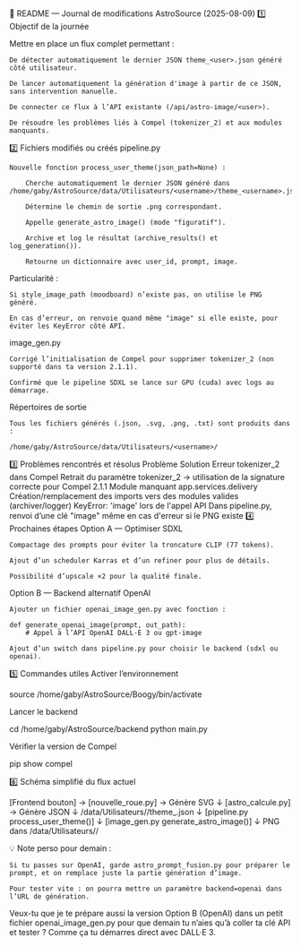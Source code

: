 📜 README — Journal de modifications AstroSource (2025-08-09)
1️⃣ Objectif de la journée

Mettre en place un flux complet permettant :

    De détecter automatiquement le dernier JSON theme_<user>.json généré côté utilisateur.

    De lancer automatiquement la génération d'image à partir de ce JSON, sans intervention manuelle.

    De connecter ce flux à l’API existante (/api/astro-image/<user>).

    De résoudre les problèmes liés à Compel (tokenizer_2) et aux modules manquants.

2️⃣ Fichiers modifiés ou créés
pipeline.py

    Nouvelle fonction process_user_theme(json_path=None) :

        Cherche automatiquement le dernier JSON généré dans /home/gaby/AstroSource/data/Utilisateurs/<username>/theme_<username>.json.

        Détermine le chemin de sortie .png correspondant.

        Appelle generate_astro_image() (mode "figuratif").

        Archive et log le résultat (archive_results() et log_generation()).

        Retourne un dictionnaire avec user_id, prompt, image.

Particularité :

    Si style_image_path (moodboard) n’existe pas, on utilise le PNG généré.

    En cas d’erreur, on renvoie quand même "image" si elle existe, pour éviter les KeyError côté API.

image_gen.py

    Corrigé l’initialisation de Compel pour supprimer tokenizer_2 (non supporté dans ta version 2.1.1).

    Confirmé que le pipeline SDXL se lance sur GPU (cuda) avec logs au démarrage.

Répertoires de sortie

    Tous les fichiers générés (.json, .svg, .png, .txt) sont produits dans :

    /home/gaby/AstroSource/data/Utilisateurs/<username>/

3️⃣ Problèmes rencontrés et résolus
Problème Solution
Erreur tokenizer_2 dans Compel Retrait du paramètre tokenizer_2 → utilisation de la signature correcte pour Compel 2.1.1
Module manquant app.services.delivery Création/remplacement des imports vers des modules valides (archiver/logger)
KeyError: 'image' lors de l'appel API Dans pipeline.py, renvoi d’une clé "image" même en cas d'erreur si le PNG existe
4️⃣ Prochaines étapes
Option A — Optimiser SDXL

    Compactage des prompts pour éviter la troncature CLIP (77 tokens).

    Ajout d’un scheduler Karras et d’un refiner pour plus de détails.

    Possibilité d’upscale ×2 pour la qualité finale.

Option B — Backend alternatif OpenAI

    Ajouter un fichier openai_image_gen.py avec fonction :

    def generate_openai_image(prompt, out_path):
        # Appel à l’API OpenAI DALL·E 3 ou gpt-image

    Ajout d’un switch dans pipeline.py pour choisir le backend (sdxl ou openai).

5️⃣ Commandes utiles
Activer l’environnement

source /home/gaby/AstroSource/Boogy/bin/activate

Lancer le backend

cd /home/gaby/AstroSource/backend
python main.py

Vérifier la version de Compel

pip show compel

6️⃣ Schéma simplifié du flux actuel

[Frontend bouton] → [nouvelle_roue.py] → Génère SVG
↓
[astro_calcule.py] → Génère JSON
↓
/data/Utilisateurs/<username>/theme\_<username>.json
↓
[pipeline.py process_user_theme()]
↓
[image_gen.py generate_astro_image()]
↓
PNG dans /data/Utilisateurs/<username>/

💡 Note perso pour demain :

    Si tu passes sur OpenAI, garde astro_prompt_fusion.py pour préparer le prompt, et on remplace juste la partie génération d’image.

    Pour tester vite : on pourra mettre un paramètre backend=openai dans l’URL de génération.

Veux-tu que je te prépare aussi la version Option B (OpenAI) dans un petit fichier openai_image_gen.py pour que demain tu n’aies qu’à coller ta clé API et tester ?
Comme ça tu démarres direct avec DALL·E 3.
